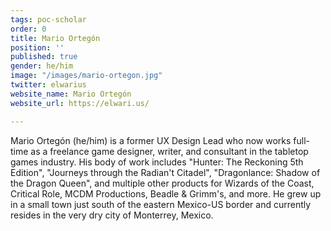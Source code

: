 ```yaml
---
tags: poc-scholar
order: 0
title: Mario Ortegón
position: ''
published: true
gender: he/him
image: "/images/mario-ortegon.jpg"
twitter: elwarius
website_name: Mario Ortegón
website_url: https://elwari.us/

---
```

Mario Ortegón (he/him) is a former UX Design Lead who now works full-time as a freelance game designer, writer, and consultant in the tabletop games industry. His body of work includes "Hunter: The Reckoning 5th Edition", "Journeys through the Radian't Citadel", "Dragonlance: Shadow of the Dragon Queen", and multiple other products for Wizards of the Coast, Critical Role, MCDM Productions, Beadle & Grimm's, and more. He grew up in a small town just south of the eastern Mexico-US border and currently resides in the very dry city of Monterrey, Mexico.
